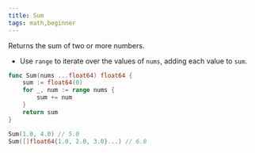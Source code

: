 ```yaml
---
title: Sum
tags: math,beginner
---
```


Returns the sum of two or more numbers.

- Use `range` to iterate over the values of `nums`, adding each value to `sum`.

```go
func Sum(nums ...float64) float64 {
	sum := float64(0)
	for _, num := range nums {
		sum += num
	}
	return sum
}
```

```go
Sum(1.0, 4.0) // 5.0
Sum([]float64{1.0, 2.0, 3.0}...) // 6.0
```
